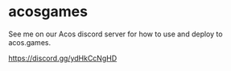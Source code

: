 # acosgames

See me on our Acos discord server for how to use and deploy to acos.games.

https://discord.gg/ydHkCcNgHD
